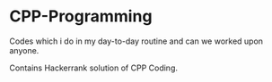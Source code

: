 # CPP-Programming

Codes which i do in my day-to-day routine and can we worked upon anyone. 

Contains Hackerrank solution of CPP Coding. 

